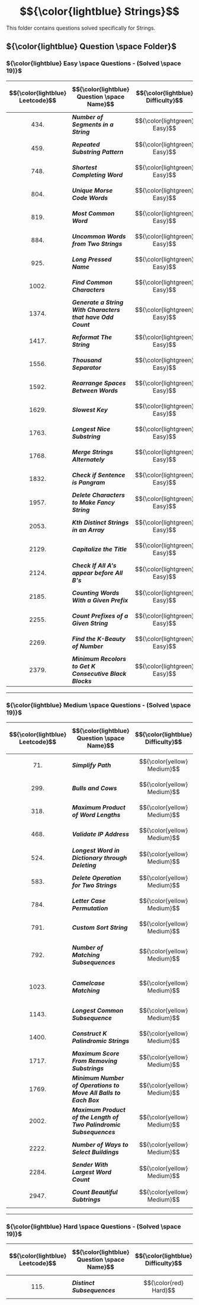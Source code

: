# $${\color{lightblue} Strings}$$

This folder contains questions solved specifically for Strings.

## ${\color{lightblue} Question \space Folder}$

### ${\color{lightblue} Easy \space Questions - (Solved \space 19)}$

| $${\color{lightblue} Leetcode}$$ | $${\color{lightblue} Question \space Name}$$ | $${\color{lightblue} Difficulty}$$ | $${\color{lightblue} Links}$$ | $${\color{lightblue} Hints}$$ | $${\color{lightblue} String \space Concepts}$$ | $${\color{lightblue} Companies}$$ |
|-|-|-|-|-|-|-|
| $${434.}$$ | ***Number of Segments in a String*** | $${\color{lightgreen} Easy}$$ | [Problem434](https://leetcode.com/problems/number-of-segments-in-a-string/description/) | [Hints](https://leetcode.com/problems/number-of-segments-in-a-string/solutions/4871418/number-of-segments-in-a-string-simplified-java/) | ***Regex, Stream*** | ***Meta*** |
| $${459.}$$ | ***Repeated Substring Pattern*** | $${\color{lightgreen} Easy}$$ | [Problem459](https://leetcode.com/problems/repeated-substring-pattern/description/) | [Hints](https://leetcode.com/problems/repeated-substring-pattern/solutions/4871583/repeated-substring-pattern-simplified-java/) | ***Pattern Matching*** | ***Adobe, Infosys*** |
| $${748.}$$ | ***Shortest Completing Word*** | $${\color{lightgreen} Easy}$$ | [Problem748](https://leetcode.com/problems/shortest-completing-word/description/) | [Hints](https://leetcode.com/problems/shortest-completing-word/solutions/4877766/shortest-completing-word-simplified-java/) | ***Stream, Frequency Map*** | ***Google, IBM, Cognizant*** |
| $${804.}$$ | ***Unique Morse Code Words*** | $${\color{lightgreen} Easy}$$ | [Problem804](https://leetcode.com/problems/unique-morse-code-words/description/) | [Hints](https://leetcode.com/problems/unique-morse-code-words/solutions/4877874/unique-morse-code-words-simplified-java/) | ***Data Map, Streams, Unique*** | ***Cognizant, Infosys*** |
| $${819.}$$ | ***Most Common Word*** | $${\color{lightgreen} Easy}$$ | [Problem819](https://leetcode.com/problems/most-common-word/description/) | [Hints](https://leetcode.com/problems/most-common-word/solutions/4872723/most-common-word-simplified-java/) | ***Frequency Map, Streams*** | ***Adobe*** |
| $${884.}$$ | ***Uncommon Words from Two Strings*** | $${\color{lightgreen} Easy}$$ | [Problem884](https://leetcode.com/problems/uncommon-words-from-two-sentences/description/) | [Hints](https://leetcode.com/problems/uncommon-words-from-two-sentences/solutions/4897931/uncommon-words-from-two-sentences-simplified-java/) | ***Frequency Map, Words Split*** | ***Infosys, Apple, Adobe*** |
| $${925.}$$ | ***Long Pressed Name*** | $${\color{lightgreen} Easy}$$ | [Problem925](https://leetcode.com/problems/long-pressed-name/description/) | [Hints](https://leetcode.com/problems/long-pressed-name/solutions/4899748/long-pressed-name-simplified-java/) | ***Pattern Matching, Class*** | ***Amazon, Google, Meta*** |
| $${1002.}$$ | ***Find Common Characters*** | $${\color{lightgreen} Easy}$$ | [Problem1002](https://leetcode.com/problems/find-common-characters/description/) | [Hints](https://leetcode.com/problems/find-common-characters/solutions/4899851/find-common-characters-simplified-java/) | ***Matrix*** | ***F5, Intel*** |
| $${1374.}$$ | ***Generate a String With Characters that have Odd Count*** | $${\color{lightgreen} Easy}$$ | [Problem1374](https://leetcode.com/problems/generate-a-string-with-characters-that-have-odd-counts/description/) | [Hints](https://leetcode.com/problems/generate-a-string-with-characters-that-have-odd-counts/solutions/4932242/generate-a-string-with-characters-that-have-odd-counts-simplified-java/) | ***Streams*** | ***Adobe, Yahoo*** |
| $${1417.}$$ | ***Reformat The String*** | $${\color{lightgreen} Easy}$$ | [Problem1417](https://leetcode.com/problems/reformat-the-string/description/) | [Hints](https://leetcode.com/problems/reformat-the-string/solutions/4899997/reformat-the-string-simplified-java/) | ***Stack*** | ***Yahoo, Alphabet*** |
| $${1556.}$$ | ***Thousand Separator*** | $${\color{lightgreen} Easy}$$ | [Problem1556](https://leetcode.com/problems/thousand-separator/description/) | [Hints](https://leetcode.com/problems/thousand-separator/solutions/4900061/thousand-separator-simplified-java/) | ***Stream*** | ***Unknown*** |
| $${1592.}$$ | ***Rearrange Spaces Between Words*** | $${\color{lightgreen} Easy}$$ | [Problem1592](https://leetcode.com/problems/rearrange-spaces-between-words/description/) | [Hints](https://leetcode.com/problems/rearrange-spaces-between-words/solutions/4901839/rearrange-spaces-between-words-simplified-java/) | ***Streams, Greedy*** | ***Infosys, Intel*** |
| $${1629.}$$ | ***Slowest Key*** | $${\color{lightgreen} Easy}$$ | [Problem1629](https://leetcode.com/problems/slowest-key/description/) | [Hints](https://leetcode.com/problems/slowest-key/solutions/4901986/slowest-key-simplified-java/) | ***Streams*** | ***Oracle, Adobe*** |
| $${1763.}$$ | ***Longest Nice Substring*** | $${\color{lightgreen} Easy}$$ | [Problem1763](https://leetcode.com/problems/longest-nice-substring/description/) | [Hints](https://leetcode.com/problems/longest-nice-substring/solutions/4902836/longest-nice-substring-simplified-java/) | ***Streams, Unique, ASCII*** | ***Samsung, Sony, Amazon*** |
| $${1768.}$$ | ***Merge Strings Alternately*** | $${\color{lightgreen} Easy}$$ | [Problem1768](https://leetcode.com/problems/merge-strings-alternately/description/) | [Hints](https://leetcode.com/problems/merge-strings-alternately/solutions/4939117/merge-strings-alternately-simplified-java/) | ***Two Pointers*** | ***Amazon, TCS*** |
| $${1832.}$$ | ***Check if Sentence is Pangram*** | $${\color{lightgreen} Easy}$$ | [Problem1832](https://leetcode.com/problems/check-if-the-sentence-is-pangram/description/) | [Hints](https://leetcode.com/problems/check-if-the-sentence-is-pangram/solutions/4939165/check-if-sentence-is-pangram-simplified-java/) | ***Frequency Map*** | ***Meta, Google*** |
| $${1957.}$$ | ***Delete Characters to Make Fancy String*** | $${\color{lightgreen} Easy}$$ | [Problem1957](https://leetcode.com/problems/delete-characters-to-make-fancy-string/description/) | [Hints](https://leetcode.com/problems/delete-characters-to-make-fancy-string/solutions/4939272/delete-characters-to-make-fancy-string-simplified-java/) | ***Stack Elimination*** | ***Intel, Amazon, Microsoft*** |
| $${2053.}$$ | ***Kth Distinct Strings in an Array*** | $${\color{lightgreen} Easy}$$ | [Problem2053](https://leetcode.com/problems/kth-distinct-string-in-an-array/description/) | [Hints](https://leetcode.com/problems/kth-distinct-string-in-an-array/solutions/4939990/kth-distinct-strings-in-an-array-simplified-java/) | ***Frequency Map*** | ***AWS*** |
| $${2129.}$$ | ***Capitalize the Title*** | $${\color{lightgreen} Easy}$$ | [Problem2129](https://leetcode.com/problems/capitalize-the-title/description/) | [Hints](https://leetcode.com/problems/capitalize-the-title/solutions/4940044/capitalize-the-title-simplified-java/) | ***Streams*** | ***Adobe*** |
| $${2124.}$$ | ***Check If All A's appear before All B's*** | $${\color{lightgreen} Easy}$$ | [Problem2124](https://leetcode.com/problems/check-if-all-as-appears-before-all-bs/description/) | [Hints](https://leetcode.com/problems/check-if-all-as-appears-before-all-bs/solutions/4940086/check-if-all-a-s-appear-before-all-b-s-simplified-java/) | ***Two Pointers*** | ***Yahoo*** |
| $${2185.}$$ | ***Counting Words With a Given Prefix*** | $${\color{lightgreen} Easy}$$ | [Problem2185](https://leetcode.com/problems/counting-words-with-a-given-prefix/description/) | [Hints](https://leetcode.com/problems/counting-words-with-a-given-prefix/solutions/4940787/counting-words-with-a-given-prefix-simplified-java/) | ***Streams, Pattern Matching*** | ***Microsoft, Apple*** |
| $${2255.}$$ | ***Count Prefixes of a Given String*** | $${\color{lightgreen} Easy}$$ | [Problem2255](https://leetcode.com/problems/count-prefixes-of-a-given-string/description/) | [Hints](https://leetcode.com/problems/count-prefixes-of-a-given-string/solutions/4945112/count-prefixes-of-a-given-string-simplified-java/) | ***Unique*** | ***Google, Microsoft*** |
| $${2269.}$$ | ***Find the K-Beauty of Number*** | $${\color{lightgreen} Easy}$$ | [Problem2269](https://leetcode.com/problems/find-the-k-beauty-of-a-number/description/) | [Hints](https://leetcode.com/problems/find-the-k-beauty-of-a-number/solutions/4950228/find-k-beauty-of-a-number-simplified-java/) | ***Fixed Sliding Window, Streams*** | ***Google, Meta, Adobe*** |
| $${2379.}$$ | ***Minimum Recolors to Get K Consecutive Black Blocks*** | $${\color{lightgreen} Easy}$$ | [Problem2379](https://leetcode.com/problems/minimum-recolors-to-get-k-consecutive-black-blocks/description/) | [Hints](https://leetcode.com/problems/minimum-recolors-to-get-k-consecutive-black-blocks/solutions/4950308/minimum-recolors-to-get-k-consecutive-black-blocks-simplified-java/) | ***Fixed Sliding Window, Streams*** | ***Meta, Microsoft, Infosys*** |

----

### ${\color{lightblue} Medium \space Questions - (Solved \space 19)}$

| $${\color{lightblue} Leetcode}$$ | $${\color{lightblue} Question \space Name}$$ | $${\color{lightblue} Difficulty}$$ | $${\color{lightblue} Links}$$ | $${\color{lightblue} Hints}$$ | $${\color{lightblue} String \space Concepts}$$ | $${\color{lightblue} Companies}$$ |
|-|-|-|-|-|-|-|
| $${71.}$$ | ***Simplify Path*** | $${\color{yellow} Medium}$$ | [Problem71](https://leetcode.com/problems/simplify-path/description/) | [Hints](https://leetcode.com/problems/simplify-path/solutions/4987722/simplify-path-simplified-java/) | ***Stack Tower of Hanoi*** | ***Google, Meta, Apple, Microsoft*** |
| $${299.}$$ | ***Bulls and Cows*** | $${\color{yellow} Medium}$$ | [Problem299](https://leetcode.com/problems/bulls-and-cows/description/) | [Hints](https://leetcode.com/problems/bulls-and-cows/solutions/4987954/bulls-and-cows-simplified-java/) | ***Frequency Map*** | ***Google, Meta*** |
| $${318.}$$ | ***Maximum Product of Word Lengths*** | $${\color{yellow} Medium}$$ | [Problem318](https://leetcode.com/problems/maximum-product-of-word-lengths/description/) | [Hints](https://leetcode.com/problems/maximum-product-of-word-lengths/solutions/5002206/maximum-product-of-word-lengths-simplified-java/) | ***Bit Masking*** | ***Google, Meta*** |
| $${468.}$$ | ***Validate IP Address*** | $${\color{yellow} Medium}$$ | [Problem468](https://leetcode.com/problems/validate-ip-address/description/) | [Hints](https://leetcode.com/problems/validate-ip-address/solutions/5015115/validate-ip-address-simplified-java/) | ***String Cases*** | ***Microsoft*** |
| $${524.}$$ | ***Longest Word in Dictionary through Deleting*** | $${\color{yellow} Medium}$$ | [Problem524](https://leetcode.com/problems/longest-word-in-dictionary-through-deleting/description/) | [Hints](https://leetcode.com/problems/longest-word-in-dictionary-through-deleting/solutions/5015209/longest-word-in-dictionary-through-deleting-java-simplified/) | ***Two Pointers, Greedy, Subsequence*** | ***TCS, Amazon*** |
| $${583.}$$ | ***Delete Operation for Two Strings*** | $${\color{yellow} Medium}$$ | [Problem583](https://leetcode.com/problems/delete-operation-for-two-strings/description/) | [Hints](https://leetcode.com/problems/delete-operation-for-two-strings/solutions/5015312/delete-operations-for-two-strings-simplified-java/) | ***2D dp, Tabulation, LCS*** | ***Amazon, Google, Meta*** |
| $${784.}$$ | ***Letter Case Permutation*** | $${\color{yellow} Medium}$$ | [Problem784](https://leetcode.com/problems/letter-case-permutation/description/) | [Hints](https://leetcode.com/problems/letter-case-permutation/solutions/5016747/letter-case-permutation-simplified-java/) | ***Recursion, Unique, Stream*** | ***Adobe, Google*** |
| $${791.}$$ | ***Custom Sort String*** | $${\color{yellow} Medium}$$ | [Problem791](https://leetcode.com/problems/custom-sort-string/description/) | [Hints](https://leetcode.com/problems/custom-sort-string/solutions/5019194/custom-sort-string-simplified-java/) | ***Frequency Map*** | ***Adobe, Flipkart*** |
| $${792.}$$ | ***Number of Matching Subsequences*** | $${\color{yellow} Medium}$$ | [Problem792](https://leetcode.com/problems/number-of-matching-subsequences/description/) | [Hints](https://leetcode.com/problems/number-of-matching-subsequences/solutions/5019259/number-of-matching-subsequences-simplified-java/) | ***Two Pointers, Greedy, Subsequence, Frequency Map*** | ***TCS, GeeksforGeeks, Amazon*** |
| $${1023.}$$ | ***Camelcase Matching*** | $${\color{yellow} Medium}$$ | [Problem1023](https://leetcode.com/problems/camelcase-matching/description/) | [Hints](https://leetcode.com/problems/camelcase-matching/solutions/5020413/camelcase-matching-simplified-java/) | ***Two Pointers, Greedy, Subsequence, Pattern Matching*** | ***Amazon, Microsoft*** |
| $${1143.}$$ | ***Longest Common Subsequence*** | $${\color{yellow} Medium}$$ | [Problem1143](https://leetcode.com/problems/longest-common-subsequence/description/) | [Hints](https://leetcode.com/problems/longest-common-subsequence/solutions/5062380/longest-common-subsequence-simplified-java/) | ***2D dp, Tabulation, LCS*** | ***Amazon, Google*** | 
| $${1400.}$$ | ***Construct K Palindromic Strings*** | $${\color{yellow} Medium}$$ | [Problem1400](https://leetcode.com/problems/construct-k-palindrome-strings/description/) | [Hints](https://leetcode.com/problems/construct-k-palindrome-strings/solutions/5062474/construct-k-palindromic-strings-simplified-java/) | ***Frequency Map*** | ***Amazon, Google, Microsoft*** |
| $${1717.}$$ | ***Maximum Score From Removing Substrings*** | $${\color{yellow} Medium}$$ | [Problem1717](https://leetcode.com/problems/maximum-score-from-removing-substrings/description/) | [Hints](https://leetcode.com/problems/maximum-score-from-removing-substrings/solutions/5072072/maximum-score-from-removing-substrings-simplified-java/) | ***Stack Elimination*** | ***Google, Adobe*** |
| $${1769.}$$ | ***Minimum Number of Operations to Move All Balls to Each Box*** | $${\color{yellow} Medium}$$ | [Problem1769](https://leetcode.com/problems/minimum-number-of-operations-to-move-all-balls-to-each-box/description/) | [Hints](https://leetcode.com/problems/minimum-number-of-operations-to-move-all-balls-to-each-box/solutions/5072168/minimum-number-of-operations-to-move-all-balls-to-each-box-simplified-java/) | ***Unique*** | ***Meta, Spotify*** |
| $${2002.}$$ | ***Maximum Product of the Length of Two Palindromic Subsequences*** | $${\color{yellow} Medium}$$ | [Problem2002](https://leetcode.com/problems/maximum-product-of-the-length-of-two-palindromic-subsequences/description/) | [Hints](https://leetcode.com/problems/maximum-product-of-the-length-of-two-palindromic-subsequences/) | ***LPS, Subsequence, 2D dp, Memonisation, Two Pointers*** | ***Microsoft, Google, Meta, Amazon*** |
| $${2222.}$$ | ***Number of Ways to Select Buildings*** | $${\color{yellow} Medium}$$ | [Problem2222](https://leetcode.com/problems/number-of-ways-to-select-buildings/description/) | [Hints](https://leetcode.com/problems/number-of-ways-to-select-buildings/solutions/5083562/number-of-ways-to-select-buildings-simplified-java/) | ***3D dp, Memonisation*** | ***Amazon, Infosys*** |
| $${2284.}$$ | ***Sender With Largest Word Count*** | $${\color{yellow} Medium}$$ | [Problem2284](https://leetcode.com/problems/sender-with-largest-word-count/description/) | [Hints](https://leetcode.com/problems/sender-with-largest-word-count/solutions/5083687/sender-with-largest-word-count-simplified-java/) | ***Frequency Map*** | ***Infosys, Intel*** | 
| $${2947.}$$ | ***Count Beautiful Subtrings*** | $${\color{yellow} Medium}$$ | [Problem2947](https://leetcode.com/problems/count-beautiful-substrings-i/description/) | [Hints](https://leetcode.com/problems/count-beautiful-substrings-i/solutions/5104770/count-beautiful-substrings-simplified-java/) | ***Two Pointers*** | ***Adobe*** |


----


### ${\color{lightblue} Hard \space Questions - (Solved \space 19)}$

| $${\color{lightblue} Leetcode}$$ | $${\color{lightblue} Question \space Name}$$ | $${\color{lightblue} Difficulty}$$ | $${\color{lightblue} Links}$$ | $${\color{lightblue} Hints}$$ | $${\color{lightblue} String \space Concepts}$$ | $${\color{lightblue} Companies}$$ |
|-|-|-|-|-|-|-|
| $${115.}$$ | ***Distinct Subsequences*** | $${\color{red} Hard}$$ | [Problem115](https://leetcode.com/problems/distinct-subsequences/description/) | [Hints](https://leetcode.com/problems/distinct-subsequences/solutions/5105040/distinct-subsequences-simplified-java/) | ***2D dp, Memonisation*** | ***Google, Meta, Microsoft*** |










